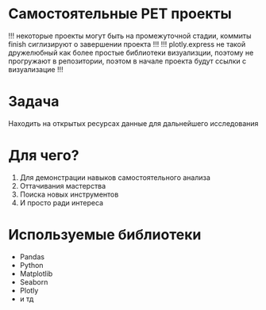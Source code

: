 ﻿# Самостоятельные PET проекты

!!! некоторые проекты могут быть на промежуточной стадии, коммиты finish сиглизируют о завершении проекта !!!
!!! plotly.express не такой дружелюбный как более простые библиотеки визуализции, поэтому не прогружают в репозитории,
    поэтом в начале проекта будут ссылки с визуализацие !!!

# Задача
Находить на открытых ресурсах данные для дальнейшего исследования

# Для чего?
1) Для демонстрации навыков самостоятельного анализа
2) Оттачивания мастерства
3) Поиска новых инструментов
4) И просто ради интереса


# Используемые библиотеки
* Pandas
* Python
* Matplotlib
* Seaborn
* Plotly
* и тд

